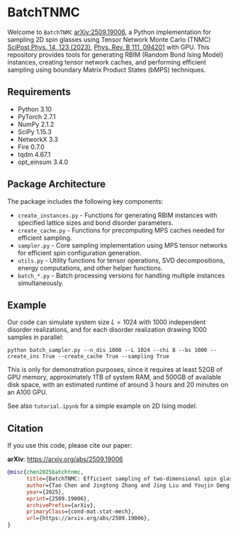 # BatchTNMC

Welcome to `BatchTNMC` [arXiv:2509.19006](https://arxiv.org/abs/2509.19006), a Python implementation for sampling 2D spin glasses using Tensor Network Monte Carlo (TNMC) [SciPost Phys. 14, 123 (2023)](https://scipost.org/10.21468/SciPostPhys.14.5.123), [Phys. Rev. B 111, 094201](https://journals.aps.org/prb/abstract/10.1103/PhysRevB.111.094201) with GPU.
This repository provides tools for generating RBIM (Random Bond Ising Model) instances, creating tensor network caches, and performing efficient sampling using boundary Matrix Product States (bMPS) techniques.

## Requirements

* Python 3.10
* PyTorch 2.7.1
* NumPy 2.1.2
* SciPy 1.15.3
* NetworkX 3.3
* Fire 0.7.0
* tqdm 4.67.1
* opt_einsum 3.4.0

## Package Architecture

The package includes the following key components:

* `create_instances.py` - Functions for generating RBIM instances with specified lattice sizes and bond disorder parameters.
* `create_cache.py` - Functions for precomputing MPS caches needed for efficient sampling.
* `sampler.py` - Core sampling implementation using MPS tensor networks for efficient spin configuration generation.
* `utils.py` - Utility functions for tensor operations, SVD decompositions, energy computations, and other helper functions.
* `batch_*.py` - Batch processing versions for handling multiple instances simultaneously.

## Example

Our code can simulate system size $L = 1024$ with 1000 independent disorder realizations, and for each disorder realization drawing 1000 samples in parallel:

```
python batch_sampler.py --n_dis 1000 --L 1024 --chi 8 --bs 1000 --create_ins True --create_cache True --sampling True
```

This is only for demonstration purposes, since it requires at least 52GB of GPU memory, approximately 1TB of system RAM, and 500GB of available disk space, with an estimated runtime of around 3 hours and 20 minutes on an A100 GPU.

See also `tutorial.ipynb` for a simple example on 2D Ising model.

## Citation

If you use this code, please cite our paper:

**arXiv**: https://arxiv.org/abs/2509.19006

```bibtex
@misc{chen2025batchtnmc,
      title={BatchTNMC: Efficient sampling of two-dimensional spin glasses using tensor network Monte Carlo}, 
      author={Tao Chen and Jingtong Zhang and Jing Liu and Youjin Deng and Pan Zhang},
      year={2025},
      eprint={2509.19006},
      archivePrefix={arXiv},
      primaryClass={cond-mat.stat-mech},
      url={https://arxiv.org/abs/2509.19006}, 
}
```